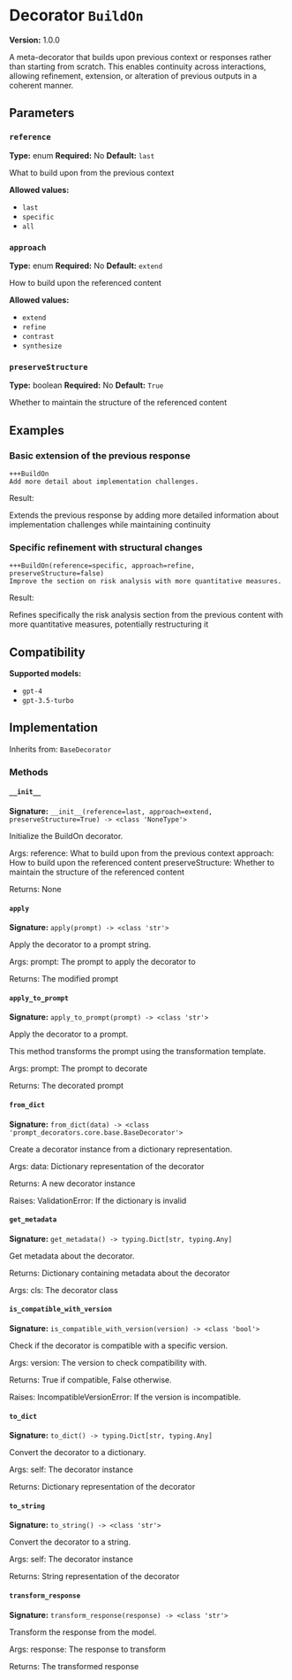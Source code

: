 # Decorator `BuildOn`

**Version:** 1.0.0

A meta-decorator that builds upon previous context or responses rather than starting from scratch. This enables continuity across interactions, allowing refinement, extension, or alteration of previous outputs in a coherent manner.

## Parameters

### `reference`

**Type:** enum
**Required:** No
**Default:** `last`

What to build upon from the previous context

**Allowed values:**

- `last`
- `specific`
- `all`

### `approach`

**Type:** enum
**Required:** No
**Default:** `extend`

How to build upon the referenced content

**Allowed values:**

- `extend`
- `refine`
- `contrast`
- `synthesize`

### `preserveStructure`

**Type:** boolean
**Required:** No
**Default:** `True`

Whether to maintain the structure of the referenced content

## Examples

### Basic extension of the previous response

```
+++BuildOn
Add more detail about implementation challenges.
```

Result:

Extends the previous response by adding more detailed information about implementation challenges while maintaining continuity

### Specific refinement with structural changes

```
+++BuildOn(reference=specific, approach=refine, preserveStructure=false)
Improve the section on risk analysis with more quantitative measures.
```

Result:

Refines specifically the risk analysis section from the previous content with more quantitative measures, potentially restructuring it

## Compatibility

**Supported models:**

- `gpt-4`
- `gpt-3.5-turbo`

## Implementation

Inherits from: `BaseDecorator`

### Methods

#### `__init__`

**Signature:** `__init__(reference=last, approach=extend, preserveStructure=True) -> <class 'NoneType'>`

Initialize the BuildOn decorator.

Args:
    reference: What to build upon from the previous context
    approach: How to build upon the referenced content
    preserveStructure: Whether to maintain the structure of the referenced content


Returns:
    None

#### `apply`

**Signature:** `apply(prompt) -> <class 'str'>`

Apply the decorator to a prompt string.

Args:
    prompt: The prompt to apply the decorator to


Returns:
    The modified prompt

#### `apply_to_prompt`

**Signature:** `apply_to_prompt(prompt) -> <class 'str'>`

Apply the decorator to a prompt.

This method transforms the prompt using the transformation template.

Args:
    prompt: The prompt to decorate

Returns:
    The decorated prompt

#### `from_dict`

**Signature:** `from_dict(data) -> <class 'prompt_decorators.core.base.BaseDecorator'>`

Create a decorator instance from a dictionary representation.

Args:
    data: Dictionary representation of the decorator

Returns:
    A new decorator instance

Raises:
    ValidationError: If the dictionary is invalid

#### `get_metadata`

**Signature:** `get_metadata() -> typing.Dict[str, typing.Any]`

Get metadata about the decorator.

Returns:
    Dictionary containing metadata about the decorator


Args:
    cls: The decorator class

#### `is_compatible_with_version`

**Signature:** `is_compatible_with_version(version) -> <class 'bool'>`

Check if the decorator is compatible with a specific version.

Args:
    version: The version to check compatibility with.


Returns:
    True if compatible, False otherwise.


Raises:
    IncompatibleVersionError: If the version is incompatible.

#### `to_dict`

**Signature:** `to_dict() -> typing.Dict[str, typing.Any]`

Convert the decorator to a dictionary.

Args:
    self: The decorator instance

Returns:
    Dictionary representation of the decorator

#### `to_string`

**Signature:** `to_string() -> <class 'str'>`

Convert the decorator to a string.

Args:
    self: The decorator instance

Returns:
    String representation of the decorator

#### `transform_response`

**Signature:** `transform_response(response) -> <class 'str'>`

Transform the response from the model.

Args:
    response: The response to transform

Returns:
    The transformed response

